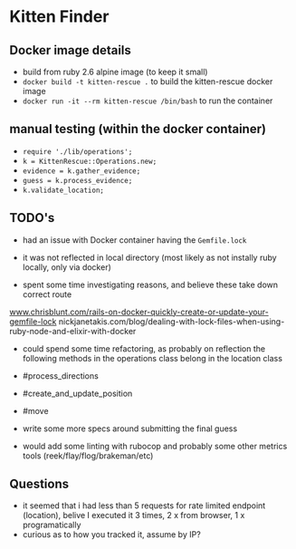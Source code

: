 # Kitten Finder

## Docker image details

 - build from ruby 2.6 alpine image (to keep it small)
 - `docker build -t kitten-rescue .` to build the kitten-rescue docker image
 - `docker run -it --rm kitten-rescue /bin/bash` to run the container


## manual testing (within the docker container)

 - `require './lib/operations';`
 - `k = KittenRescue::Operations.new; `
 - `evidence = k.gather_evidence; `
 - `guess = k.process_evidence; `
 - `k.validate_location; `

## TODO's

 - had an issue with Docker container having the `Gemfile.lock`
 - it was not reflected in local directory (most likely as not instally ruby locally, only via docker)

 - spent some time investigating reasons, and believe these take down correct route

 www.chrisblunt.com/rails-on-docker-quickly-create-or-update-your-gemfile-lock
 nickjanetakis.com/blog/dealing-with-lock-files-when-using-ruby-node-and-elixir-with-docker

 - could spend some time refactoring, as probably on reflection the following methods in the operations class belong in the location class

 - #process_directions
 - #create_and_update_position
 - #move

 - write some more specs around submitting the final guess

 - would add some linting with rubocop and probably some other metrics tools (reek/flay/flog/brakeman/etc)

## Questions

 - it seemed that i had less than 5 requests for rate limited endpoint (location), belive I executed it 3 times, 2 x from browser, 1 x programatically
 - curious as to how you tracked it, assume by IP?